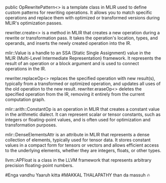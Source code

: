 public OpRewritePattern<> is a template class in MLIR used to define custom patterns for rewriting operations. 
It allows you to match specific operations and replace them with optimized or transformed versions during MLIR's optimization passes.


rewriter.create<> is a method in MLIR that creates a new operation during a rewrite or transformation pass. 
It takes the operation's location, types, and operands, and inserts the newly created operation into the IR.

mlir::Value is a handle to an SSA (Static Single Assignment) value in the MLIR (Multi-Level Intermediate Representation) framework. 
It represents the result of an operation or a block argument and is used to connect operations in the IR.

rewriter.replaceOp<> replaces the specified operation with new result(s), typically from a transformed or optimized operation, and updates all uses of the old operation to the new result.
rewriter.eraseOp<> deletes the specified operation from the IR, removing it entirely from the current computation graph.

mlir::arith::ConstantOp is an operation in MLIR that creates a constant value in the arithmetic dialect. It can represent scalar or tensor constants, such as integers or floating-point values, and is often used for optimization and transformation purposes.


mlir::DenseElementsAttr is an attribute in MLIR that represents a dense collection of elements, typically used for tensor data. It stores constant values in a compact form for tensors or vectors and allows efficient access to the underlying elements, whether they are integers, floats, or other types.


llvm::APFloat is a class in the LLVM framework that represents arbitrary precision floating-point numbers.






#Enga vandhu Yaaruh kitta 
#MAKKAL THALAPATHY than da massuh 🔥
